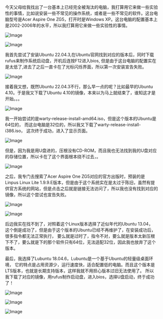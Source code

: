 今天父母给我找出了一台基本上已经完全被淘汰的电脑，我打算用它来做一些实验性的事情，比如说安装一些不常见的操作系统，或者是一些不常见的软件。这台电脑型号是Acer Aspire One ZG5，打开时是Windows XP。这台电脑的配置基本上是2002-2006年的水平，所以我打算用它来做一些实验性的事情。

![Image](https://github.com/user-attachments/assets/f5dcaea2-52e8-4b88-b7b0-9ee9f534459b)

![Image](https://github.com/user-attachments/assets/ac2556eb-e097-4de9-a82b-3e40d8c72723)

我首先尝试了安装Ubuntu 22.04.3,在Ubuntu官网找到对应的版本后，同时下载rufus来制作系统启动盘，开机后连按F12进入bios,
但是由于这台电脑的配置实在是太低了,进去了之后一直卡在了光标闪烁界面，所以第一次安装宣告失败。

![Image](https://github.com/user-attachments/assets/39b79d56-8b5b-4037-81c3-b26aacc6c945)

<!-- Failed to upload "image.png" -->

接着我又想，既然Ubuntu 22.04.3不行，那么早一点的呢？比如最早的Ubuntu 4.10。于是我又下载了Ubuntu 4.10的镜像，本来以为马上就结束了，谁知这才是开始。。。

![Image](https://github.com/user-attachments/assets/239b5af9-c5ce-4a24-9155-91c17d0d565a)

我一开始尝试的是warty-release-install-amd64.iso，但是这个版本的Ubuntu是64位的，
而这台电脑是32位的，所以我又下载了warty-release-install-i386.iso，
这次终于成功，进入了显示页面。

![Image](https://github.com/user-attachments/assets/3bda1aca-a525-479f-a06d-2c3f33d46843)

但是，因为我是用U盘进的，压根没有CD-ROM，而且我也无法找到我的U盘对应的存储位置，所以卡在了这个界面根本绕不过去，。

<!-- Failed to upload "image.png" -->

![Image](https://github.com/user-attachments/assets/7063c942-f2f0-4216-9752-c6f6b1aa63da)

之后，我专门去搜索了Acer Aspire One ZG5对应的官方出版时，预装的是Linpus Linux Lite 1.9.9.E版本，但是由于这个系统实在是太过于陈旧，虽然有提供官方系统的网站，但是点击之后就是链接无法访问了，所以我也没有找到对应的镜像，所以这个尝试也宣告失败。

![Image](https://github.com/user-attachments/assets/faada5a0-d423-45c2-a959-ee1dd478a0a4)

![Image](https://github.com/user-attachments/assets/e8fc234e-3ccd-40f7-a73b-442fb512f846)

后边我实在找不到了，对照着这个Linux版本选择了近似年代的Ubuntu 13.04，
这个倒是成功了，但是由于这个版本的Ubuntu已经不再维护了，在安装成功后，很多指令都无法正常执行，
要么就是过时了，指令不对，要么就是版本太新压根下不了，要么就是下的那个软件只有64位，无法适配32位，因此我也放弃了这个版本。


最后，我选择了Lubuntu 18.04.6，Lubuntu是一个基于Ubuntu的轻量级桌面环境，
它的特点是占用资源少，运行速度快，适合配置低的电脑。而且这个版本是LTS版本，也就是长期支持版本，这样我就不用担心版本过旧无法使用了。 
所以我下载了对应的镜像，用rufus制作启动盘，进入bios，选择U盘启动，终于成功了！

![Image](https://github.com/user-attachments/assets/5ee478dd-2a64-45bf-8747-8e51691d3209)

![Image](https://github.com/user-attachments/assets/bc07de13-9833-46d7-9674-a67e8a238ac0)

![Image](https://github.com/user-attachments/assets/53284296-dd7f-4b70-952b-ee43a25997ef)



